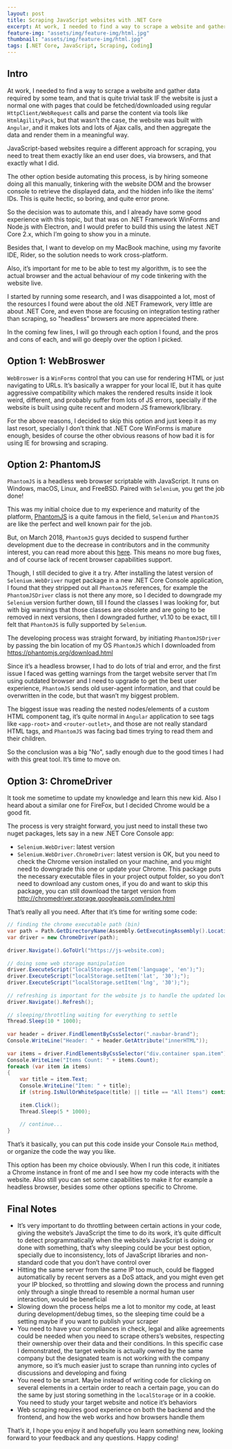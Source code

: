 ```yaml
---
layout: post
title: Scraping JavaScript websites with .NET Core
excerpt: At work, I needed to find a way to scrape a website and gather data required by some team, and that is quite trivial task IF the website is just a normal one with pages that could be fetched/downloaded using regular HttpClient/WebRequest calls and parse the content via tools like HtmlAgilityPack, but that wasn’t the case, the website was built with Angular, and it makes lots and lots of Ajax calls.
feature-img: "assets/img/feature-img/html.jpg"
thumbnail: "assets/img/feature-img/html.jpg"
tags: [.NET Core, JavaScript, Scraping, Coding]
---
```


## Intro

At work, I needed to find a way to scrape a website and gather data required by some team, and that is quite trivial task IF the website is just a normal one with pages that could be fetched/downloaded using regular `HttpClient/WebRequest` calls and parse the content via tools like `HtmlAgilityPack`, but that wasn’t the case, the website was built with `Angular`, and it makes lots and lots of Ajax calls, and then aggregate the data and render them in a meaningful way.

JavaScript-based websites require a different approach for scraping, you need to treat them exactly like an end user does, via browsers, and that exactly what I did.

The other option beside automating this process, is by hiring someone doing all this manually, tinkering with the website DOM and the browser console to retrieve the displayed data, and the hidden info like the items’ IDs. This is quite hectic, so boring, and quite error prone.

So the decision was to automate this, and I already have some good experience with this topic, but that was on .NET Framework WinForms and Node.js with Electron, and I would prefer to build this using the latest .NET Core 2.x, which I’m going to show you in a minute.

Besides that, I want to develop on my MacBook machine, using my favorite IDE, Rider, so the solution needs to work cross-platform.

Also, it’s important for me to be able to test my algorithm, is to see the actual browser and the actual behaviour of my code tinkering with the website live.

I started by running some research, and I was disappointed a lot, most of the resources I found were about the old .NET Framework, very little are about .NET Core, and even those are focusing on integration testing rather than scraping, so "headless" browsers are more appreciated there.

In the coming few lines, I will go through each option I found, and the pros and cons of each, and will go deeply over the option I picked.

## Option 1: WebBroswer

`WebBroswer` is a `WinForms` control that you can use for rendering HTML or just navigating to URLs. It’s basically a wrapper for your local IE, but it has quite aggressive compatibility which makes the rendered results inside it look weird, different, and probably suffer from lots of JS errors, specially if the website is built using quite recent and modern JS framework/library.

For the above reasons, I decided to skip this option and just keep it as my last resort, specially I don’t think that .NET Core WinForms is mature enough, besides of course the other obvious reasons of how bad it is for using IE for browsing and scraping.

## Option 2: PhantomJS

`PhantomJS` is a headless web browser scriptable with JavaScript. It runs on Windows, macOS, Linux, and FreeBSD. Paired with `Selenium`, you get the job done!

This was my initial choice due to my experience and maturity of the platform, [PhantomJS](https://phantomjs.org) is a quite famous in the field, `Selenium` and `PhantomJS` are like the perfect and well known pair for the job.

But, on March 2018, `PhantomJS` guys decided to suspend further development due to the decrease in contributors and in the community interest, you can read more about this [here](https://github.com/ariya/phantomjs/issues/15344). This means no more bug fixes, and of course lack of recent browser capabilities support.

Though, I still decided to give it a try. After installing the latest version of `Selenium.WebDriver` nuget package in a new .NET Core Console application, I found that they stripped out all `PhantomJS` references, for example the `PhantomJSDriver` class is not there any more, so I decided to downgrade my `Selenium` version further down, till I found the classes I was looking for, but with big warnings that those classes are obsolete and are going to be removed in next versions, then I downgraded further, v1.10 to be exact, till I felt that `PhantomJS` is fully supported by `Selenium`.

The developing process was straight forward, by initiating `PhantomJSDriver` by passing the bin location of my OS `PhantomJS` which I downloaded from <https://phantomjs.org/download.html>

Since it’s a headless browser, I had to do lots of trial and error, and the first issue I faced was getting warnings from the target website server that I’m using outdated browser and I need to upgrade to get the best user experience, `PhantomJS` sends old user-agent information, and that could be overwritten in the code, but that wasn’t my biggest problem.

The biggest issue was reading the nested nodes/elements of a custom HTML component tag, it’s quite normal in `Angular` application to see tags like `<app-root>` and `<router-outlet>`, and those are not really standard HTML tags, and `PhantomJS` was facing bad times trying to read them and their children.

So the conclusion was a big "No", sadly enough due to the good times I had with this great tool. It’s time to move on.

## Option 3: ChromeDriver

It took me sometime to update my knowledge and learn this new kid. Also I heard about a similar one for FireFox, but I decided Chrome would be a good fit.

The process is very straight forward, you just need to install these two nuget packages, lets say in a new .NET Core Console app:

- `Selenium.WebDriver`: latest version
- `Selenium.WebDriver.ChromeDriver`: latest version is OK, but you need to check the Chrome version installed on your machine, and you might need to downgrade this one or update your Chrome. This package puts the necessary executable files in your project output folder, so you don’t need to download any custom ones, if you do and want to skip this package, you can still download the target version from <http://chromedriver.storage.googleapis.com/index.html>

That’s really all you need. After that it’s time for writing some code:

```c#
// finding the chrome executable path (bin)
var path = Path.GetDirectoryName(Assembly.GetExecutingAssembly().Location);
var driver = new ChromeDriver(path);
 
driver.Navigate().GoToUrl("https://js-website.com);
 
// doing some web storage manipulation
driver.ExecuteScript("localStorage.setItem('language', 'en');");
driver.ExecuteScript("localStorage.setItem('lat', '30');");
driver.ExecuteScript("localStorage.setItem('lng', '30');");
 
// refreshing is important for the website js to handle the updated localStorage
driver.Navigate().Refresh();
 
// sleeping/throttling waiting for everything to settle
Thread.Sleep(10 * 1000);
 
var header = driver.FindElementByCssSelector(".navbar-brand");
Console.WriteLine("Header: " + header.GetAttribute("innerHTML"));
 
var items = driver.FindElementsByCssSelector("div.container span.item");
Console.WriteLine("Items Count: " + items.Count);
foreach (var item in items)
{
    var title = item.Text;
    Console.WriteLine("Item: " + title);
    if (string.IsNullOrWhiteSpace(title) || title == "All Items") continue;
 
    item.Click();
    Thread.Sleep(5 * 1000);
 
    // continue...
}
```

That’s it basically, you can put this code inside your Console `Main` method, or organize the code the way you like.

This option has been my choice obviously. When I run this code, it initiates a Chrome instance in front of me and I see how my code interacts with the website. Also still you can set some capabilities to make it for example a headless browser, besides some other options specific to Chrome.

## Final Notes

- It’s very important to do throttling between certain actions in your code, giving the website’s JavaScript the time to do its work, it’s quite difficult to detect programmatically when the website’s JavaScript is doing or done with something, that’s why sleeping could be your best option, specially due to inconsistency, lots of JavaScript libraries and non-standard code that you don’t have control over
- Hitting the same server from the same IP too much, could be flagged automatically by recent servers as a DoS attack, and you might even get your IP blocked, so throttling and slowing down the process and running only through a single thread to resemble a normal human user interaction, would be beneficial
- Slowing down the process helps me a lot to monitor my code, at least during development/debug times, so the sleeping time could be a setting maybe if you want to publish your scraper
- You need to have your compliances in check, legal and alike agreements could be needed when you need to scrape others’s websites, respecting their ownership over their data and their conditions. In this specific case I demonstrated, the target website is actually owned by the same company but the designated team is not working with the company anymore, so it’s much easier just to scrape than running into cycles of discussions and developing and fixing
- You need to be smart. Maybe instead of writing code for clicking on several elements in a certain order to reach a certain page, you can do the same by just storing something in the `localStorage` or in a cookie. You need to study your target website and notice it’s behaviors
- Web scraping requires good experience on both the backend and the frontend, and how the web works and how browsers handle them

That’s it, I hope you enjoy it and hopefully you learn something new, looking forward to your feedback and any questions. Happy coding!
